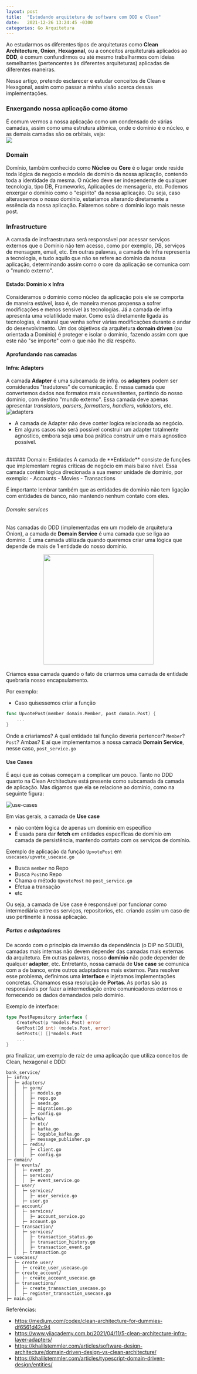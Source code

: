 ```yaml
---
layout: post
title:  "Estudando arquitetura de software com DDD e Clean"
date:   2021-12-26 13:24:45 -0300
categories: Go Arquitetura
---
```


Ao estudarmos os diferentes tipos de arquiteturas como **Clean Architecture**, **Onion**, **Hexagonal**, ou a conceitos arquiteturais aplicados ao **DDD**, é comum confundirmos ou até mesmo trabalharmos com ideias semelhantes (pertencentes às diferentes arquiteturas) aplicadas de diferentes maneiras.

Nesse artigo, pretendo esclarecer e estudar conceitos de Clean e Hexagonal, assim como passar a minha visão acerca dessas implementações.
<br/>

### Enxergando nossa aplicação como átomo 
É comum vermos a nossa aplicação como um condensado de várias camadas, assim como uma estrutura atômica, onde o domínio é o núcleo, e as demais camadas são os orbitais, veja: <br/>
<img src="https://images.ctfassets.net/1es3ne0caaid/7cxBEVeTfy8syMeiuoOKK8/068001323f4dfecbf26036eff0b8424c/clean-architecture-ex-3.png" style="display: block; margin: 0 auto;">


### Domain
Domínio, também conhecido como **Núcleo** ou **Core** é o lugar onde reside toda lógica de negocio e modelo de domínio da nossa aplicação, contendo toda a identidade da mesma. O núcleo deve ser independente de qualquer tecnologia, tipo DB, Frameworks, Aplicações de mensageria, etc. 
Podemos enxergar o domínio como o "espirito" da nossa aplicação. Ou seja, caso alterassemos o nosso domínio, estariamos alterando diretamente a essência da nossa aplicação. Falaremos sobre o domínio logo mais nesse post.


### Infrastructure
A camada de insfraestrutura será responsável por acessar serviços externos que o Domínio não tem acesso, como por exemplo, DB, serviços de mensagem, email, etc. Em outras palavras, a camada de Infra representa a tecnologia, e tudo aquilo que não se refere ao domínio da nossa aplicação, determinando assim como o core da aplicação se comunica com o "mundo externo".
<br/>

#### Estado: Domínio x Infra
Consideramos o domínio como núcleo da aplicação pois ele se comporta de maneira estável, isso é, de maneira menos propensa a sofrer modificações e menos sensível às tecnologias. Já a camada de infra apresenta uma volatilidade maior. Como está diretamente ligada às tecnologias, é natural que venha sofrer várias modificações durante o andar do desenvolvimento. Um dos objetivos da arquitetura **domain driven** (ou orientada a Domínio) é proteger e isolar o domínio, fazendo assim com que este não "se importe" com o que não lhe diz respeito.
<br/>

#### Aprofundando nas camadas
#### Infra: Adapters
A camada **Adapter** é uma subcamada de infra. os **adapters** podem ser considerados "tradutores" de comunicação. É nessa camada que convertemos dados nos formatos mais convenitentes, partindo do nosso domínio, com destino "mundo externo". Essa camada deve apenas apresentar *translators*, *parsers*, *formatters*, *handlers*, *validators*, etc. <br/>
![adapters](https://miro.medium.com/max/913/1*vPsfoD9O8zxyptYwSHl2Ag.png)
- A camada de Adapter não deve conter logica relacionada ao negócio.
- Em alguns casos não será possível construir um adapter totalmente agnostico, embora seja uma boa prática construir um o mais agnostico possível. 
<br/>
###### Domain: Entidades
A camada de **Entidade** consiste de funções que implementam regras críticas de negócio em mais baixo nível. Essa camada contém logica direcionada a sua menor unidade de domínio, por exemplo: 
- Accounts
- Movies
- Transactions

É importante lembrar também que as entidades de domínio não tem ligação com entidades de banco, não mantendo nenhum contato com eles.
<br/>
###### Domain: services
Nas camadas do DDD (implementadas em um modelo de arquitetura Onion), a camada de **Domain Service** é uma camada que se liga ao domínio. É uma camada utilizada quando queremos criar uma lógica que depende de mais de 1 entidade do nosso domínio.

 <img src="https://miro.medium.com/max/913/0*Ahy_hXrFysq-_j00.png" width="300" height="300" style="display: block; margin: 0 auto;">

<br/>
Criamos essa camada quando o fato de criarmos uma camada de entidade quebraria nosso encapsulamento. 

Por exemplo: 
- Caso quisessemos criar a função 
```go
func UpvotePost(member domain.Member, post domain.Post) {
    ...
}
```
Onde a criariamos? A qual entidade tal função deveria pertencer? `Member`? `Post`? Ambas?
E aí que implementamos a nossa camada **Domain Service**, nesse caso, `post_service.go`
<br/>

#### Use Cases
É aqui que as coisas começam a complicar um pouco. Tanto no DDD quanto na Clean Architecture está presente como subcamada da camada de aplicação. Mas digamos que ela se relacione ao domínio, como na seguinte figura:

![use-cases](https://miro.medium.com/max/913/1*hVrM4LymfJQVRC0vtG5Gvg.png)

Em vias gerais, a camada de **Use case**
- não contém lógica de apenas um domínio em específico
- É usada para dar **fetch** em entidades específicas de domínio em camada de persistência, mantendo contato com os serviços de domínio.

Exemplo de aplicação da função `UpvotePost` em `usecases/upvote_usecase.go`

- Busca `member` no Repo
- Busca `Post`no Repo
- Chama o método `UpvotePost` no `post_service.go`
- Efetua a transação
- etc

Ou seja, a camada de Use case é responsável por funcionar como intermediária entre os serviços, repositorios, etc. criando assim um caso de uso pertinente à nossa aplicação.
<br/>

##### Portas e adaptadores
De acordo com o princípio da inversão da dependência (o DIP no SOLID), camadas mais internas não devem depender das camadas mais externas da arquitetura.
Em outras palavras, nosso **domínio** não pode depender de qualquer **adapter**, etc. Entretanto, nossa camada de **Use case** se comunica com a de banco, entre outros adaptadores mais externos. 
Para resolver esse problema, definimos uma **interface** e injetamos implementações concretas. Chamamos essa resolução de **Portas**. As portas são as responsáveis por fazer a intermediação entre comunicadores externos e fornecendo os dados demandados pelo domínio.

Exemplo de interface:
```go
type PostRepository interface {
	CreatePost(p *models.Post) error
	GetPost(Id int) (models.Post, error)
	GetPosts() []*models.Post
	...
}
```

pra finalizar, um exemplo de raiz de uma aplicação que utiliza conceitos de Clean, hexagonal e DDD:

```
bank_service/
├─ infra/
│  ├─ adapters/
│  │  ├─ gorm/
│  │  │  ├─ models.go
│  │  │  ├─ repo.go
│  │  │  ├─ seeds.go
│  │  │  ├─ migrations.go
│  │  │  ├─ config.go
│  │  ├─ kafka/
│  │  │  ├─ etc/
│  │  │  ├─ kafka.go
│  │  │  ├─ logable_kafka.go
│  │  │  ├─ message_publisher.go
│  │  ├─ redis/
│  │  │  ├─ client.go
│  │  │  ├─ config.go
├─ domain/
│  ├─ events/
│  │  ├─ event.go
│  │  ├─ services/
│  │  │  ├─ event_service.go
│  ├─ user/
│  │  ├─ services/
│  │  │  ├─ user_service.go
│  │  ├─ user.go
│  ├─ account/
│  │  ├─ services/
│  │  │  ├─ account_service.go
│  │  ├─ account.go
│  ├─ transaction/
│  │  ├─ services/
│  │  │  ├─ transaction_status.go
│  │  │  ├─ transaction_history.go
│  │  │  ├─ transaction_event.go
│  │  ├─ transaction.go
├─ usecases/
│  ├─ create_user/
│  │  ├─ create_user_usecase.go
│  ├─ create_account/
│  │  ├─ create_account_usecase.go
│  ├─ transactions/
│  │  ├─ create_transaction_usecase.go
│  │  ├─ register_transaction_usecase.go
├─ main.go

```

Referências:
- https://medium.com/codex/clean-architecture-for-dummies-df6561d42c94
- https://www.yiiacademy.com.br/2021/04/11/5-clean-architecture-infra-layer-adapters/
- https://khalilstemmler.com/articles/software-design-architecture/domain-driven-design-vs-clean-architecture/
- https://khalilstemmler.com/articles/typescript-domain-driven-design/entities/